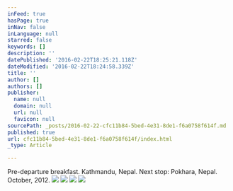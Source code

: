 ```yaml
---
inFeed: true
hasPage: true
inNav: false
inLanguage: null
starred: false
keywords: []
description: ''
datePublished: '2016-02-22T18:25:21.118Z'
dateModified: '2016-02-22T18:24:58.339Z'
title: ''
author: []
authors: []
publisher:
  name: null
  domain: null
  url: null
  favicon: null
sourcePath: _posts/2016-02-22-cfc11b84-5bed-4e31-8de1-f6a0758f614f.md
published: true
url: cfc11b84-5bed-4e31-8de1-f6a0758f614f/index.html
_type: Article

---
```

Pre-departure breakfast. Kathmandu, Nepal. Next stop: Pokhara, Nepal. October, 2012\. ![](https://the-grid-user-content.s3-us-west-2.amazonaws.com/5d088769-d366-4369-ad4e-19b798ba95e4.JPG)
![](https://the-grid-user-content.s3-us-west-2.amazonaws.com/0d5e4f7d-b4d6-424b-a931-6f52b25f3830.JPG)
![](https://the-grid-user-content.s3-us-west-2.amazonaws.com/69a20a6e-bedd-4198-af6b-4f601fd7cf5c.JPG)
![](https://the-grid-user-content.s3-us-west-2.amazonaws.com/ffde8079-bedf-4f51-983e-22d2f947154f.JPG)